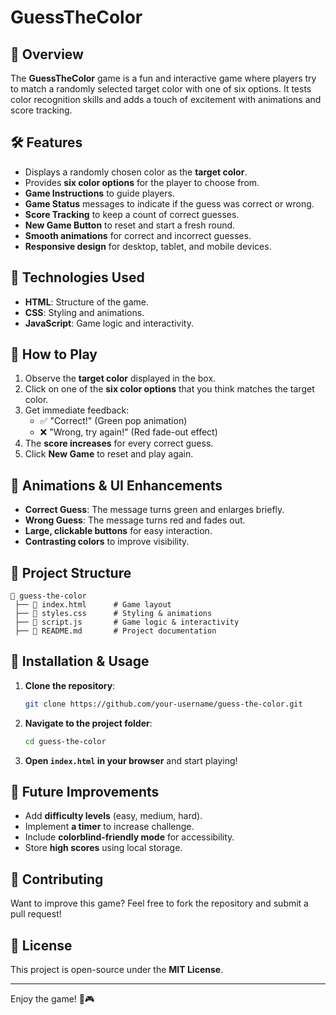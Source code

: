 # GuessTheColor

## 🎨 Overview
The **GuessTheColor** game is a fun and interactive game where players try to match a randomly selected target color with one of six options. It tests color recognition skills and adds a touch of excitement with animations and score tracking.

## 🛠 Features
- Displays a randomly chosen color as the **target color**.
- Provides **six color options** for the player to choose from.
- **Game Instructions** to guide players.
- **Game Status** messages to indicate if the guess was correct or wrong.
- **Score Tracking** to keep a count of correct guesses.
- **New Game Button** to reset and start a fresh round.
- **Smooth animations** for correct and incorrect guesses.
- **Responsive design** for desktop, tablet, and mobile devices.

## 🚀 Technologies Used
- **HTML**: Structure of the game.
- **CSS**: Styling and animations.
- **JavaScript**: Game logic and interactivity.

## 📜 How to Play
1. Observe the **target color** displayed in the box.
2. Click on one of the **six color options** that you think matches the target color.
3. Get immediate feedback:
   - ✅ "Correct!" (Green pop animation)
   - ❌ "Wrong, try again!" (Red fade-out effect)
4. The **score increases** for every correct guess.
5. Click **New Game** to reset and play again.

## 🎨 Animations & UI Enhancements
- **Correct Guess**: The message turns green and enlarges briefly.
- **Wrong Guess**: The message turns red and fades out.
- **Large, clickable buttons** for easy interaction.
- **Contrasting colors** to improve visibility.

## 📁 Project Structure
```
📂 guess-the-color
 ├── 📄 index.html      # Game layout
 ├── 📄 styles.css      # Styling & animations
 ├── 📄 script.js       # Game logic & interactivity
 ├── 📄 README.md       # Project documentation
```

## 🔧 Installation & Usage
1. **Clone the repository**:
   ```sh
   git clone https://github.com/your-username/guess-the-color.git
   ```
2. **Navigate to the project folder**:
   ```sh
   cd guess-the-color
   ```
3. **Open `index.html` in your browser** and start playing!

## 🔄 Future Improvements
- Add **difficulty levels** (easy, medium, hard).
- Implement **a timer** to increase challenge.
- Include **colorblind-friendly mode** for accessibility.
- Store **high scores** using local storage.

## 🤝 Contributing
Want to improve this game? Feel free to fork the repository and submit a pull request!

## 📜 License
This project is open-source under the **MIT License**.

---
Enjoy the game! 🎨🎮


